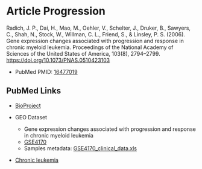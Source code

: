 # Article Progression

Radich, J. P., Dai, H., Mao, M., Oehler, V., Schelter, J., Druker, B., Sawyers, C., Shah, N., Stock, W., Willman, C. L., Friend, S., & Linsley, P. S. (2006). Gene expression changes associated with progression and response in chronic myeloid leukemia. Proceedings of the National Academy of Sciences of the United States of America, 103(8), 2794–2799. https://doi.org/10.1073/PNAS.0510423103

* PubMed PMID: [16477019](https://www.ncbi.nlm.nih.gov/pmc/articles/PMC1413797/)

## PubMed Links

* [BioProject](https://www.ncbi.nlm.nih.gov/bioproject/?linkname=pmc_bioproject&from_uid=1413797)

* GEO Dataset
  * Gene expression changes associated with progression and response in chronic myeloid leukemia
  * [GSE4170](https://www.ncbi.nlm.nih.gov/geo/query/acc.cgi?acc=GSE4170)
  * Samples metadata: [GSE4170_clinical_data.xls](https://www.ncbi.nlm.nih.gov/geo/download/?acc=GSE4170&format=file&file=GSE4170%5Fclinical%5Fdata%2Exls)

* [Chronic leukemia](https://www.ncbi.nlm.nih.gov/medgen/220905)